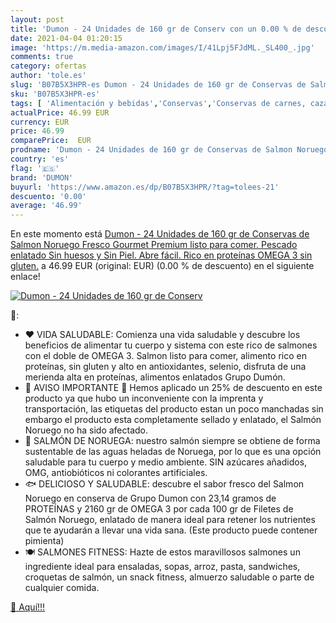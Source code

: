 ```yaml
---
layout: post
title: 'Dumon - 24 Unidades de 160 gr de Conserv con un 0.00 % de descuento'
date: 2021-04-04 01:20:15
image: 'https://m.media-amazon.com/images/I/41Lpj5FJdML._SL400_.jpg'
comments: true
category: ofertas
author: 'tole.es'
slug: 'B07B5X3HPR-es Dumon - 24 Unidades de 160 gr de Conservas de Salmon...'
sku: 'B07B5X3HPR-es'
tags: [ 'Alimentación y bebidas','Conservas','Conservas de carnes, caza y aves','Conservas de pescado y marisco','conservas','dumon','gluten','sin', ]
actualPrice: 46.99 EUR
currency: EUR
price: 46.99
comparePrice:  EUR
prodname: 'Dumon - 24 Unidades de 160 gr de Conservas de Salmon Noruego Fresco Gourmet Premium listo para comer. Pescado enlatado Sin huesos y Sin Piel. Abre fácil. Rico en proteínas  OMEGA 3  sin gluten.'
country: 'es'
flag: '🇪🇸'
brand: 'DUMON'
buyurl: 'https://www.amazon.es/dp/B07B5X3HPR/?tag=tolees-21'
descuento: '0.00'
average: '46.99'
---
```


En este momento está [Dumon - 24 Unidades de 160 gr de Conservas de Salmon Noruego Fresco Gourmet Premium listo para comer. Pescado enlatado Sin huesos y Sin Piel. Abre fácil. Rico en proteínas  OMEGA 3  sin gluten.](https://www.amazon.es/dp/B07B5X3HPR/?tag=tolees-21) a 46.99 EUR (original:  EUR) (0.00 %  de descuento) en el siguiente enlace!

[![Dumon - 24 Unidades de 160 gr de Conserv](https://m.media-amazon.com/images/I/41Lpj5FJdML._SL400_.jpg)](https://www.amazon.es/dp/B07B5X3HPR/?tag=tolees-21)

🔎:

- ❤️ VIDA SALUDABLE: Comienza una vida saludable y descubre los beneficios de alimentar tu cuerpo y sistema con este rico de salmones con el doble de OMEGA 3. Salmon listo para comer, alimento rico en proteínas, sin gluten y alto en antioxidantes, selenio, disfruta de una merienda alta en proteínas, alimentos enlatados Grupo Dumón.
- 🛑 AVISO IMPORTANTE 🛑 Hemos aplicado un 25% de descuento en este producto ya que hubo un inconveniente con la imprenta y transportación, las etiquetas del producto estan un poco manchadas sin embargo el producto esta completamente sellado y enlatado, el Salmón Noruego no ha sido afectado.
- 🌊 SALMÓN DE NORUEGA: nuestro salmón siempre se obtiene de forma sustentable de las aguas heladas de Noruega, por lo que es una opción saludable para tu cuerpo y medio ambiente. SIN azúcares añadidos, OMG, antiobióticos ni colorantes artificiales.
- 🐟 DELICIOSO Y SALUDABLE: descubre el sabor fresco del Salmon Noruego en conserva de Grupo Dumon con 23,14 gramos de PROTEÍNAS y 2160 gr de OMEGA 3 por cada 100 gr de Filetes de Salmón Noruego, enlatado de manera ideal para retener los nutrientes que te ayudarán a llevar una vida sana. (Este producto puede contener pimienta)
- 🍽 SALMONES FITNESS: Hazte de estos maravillosos salmones un ingrediente ideal para ensaladas, sopas, arroz, pasta, sandwiches, croquetas de salmón, un snack fitness, almuerzo saludable o parte de cualquier comida.

[🛒 Aquí!!!](https://www.amazon.es/dp/B07B5X3HPR/?tag=tolees-21)
